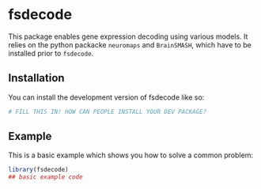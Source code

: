 
# fsdecode

<!-- badges: start -->
<!-- badges: end -->

This package enables gene expression decoding using various models. It relies on the python packacke `neuromaps` and `BrainSMASH`, which have to be installed prior to `fsdecode`.

## Installation

You can install the development version of fsdecode like so:

``` r
# FILL THIS IN! HOW CAN PEOPLE INSTALL YOUR DEV PACKAGE?
```

## Example

This is a basic example which shows you how to solve a common problem:

``` r
library(fsdecode)
## basic example code
```

